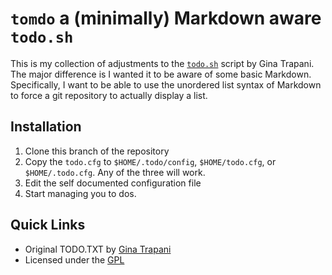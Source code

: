 `tomdo` a (minimally) Markdown aware `todo.sh`
==============================================

This is my collection of adjustments to the [`todo.sh`][todo.sh] script
by Gina Trapani.  The major difference is I wanted it to be aware of
some basic Markdown.  Specifically, I want to be able to use the
unordered list syntax of Markdown to force a git repository to actually
display a list.

Installation
------------

1.  Clone this branch of the repository
2.  Copy the `todo.cfg` to `$HOME/.todo/config`, `$HOME/todo.cfg`, or
    `$HOME/.todo.cfg`.  Any of the three will work.
3.  Edit the self documented configuration file
4.  Start managing you to dos.

Quick Links
-----------

*   Original TODO.TXT by [Gina Trapani][todo.sh]
*   Licensed under the [GPL][GPL]

[todo.sh]:  https://github.com/ginatrapani/todo.txt-cli
[GPL]:      http://www.gnu.org/copyleft/gpl.html

